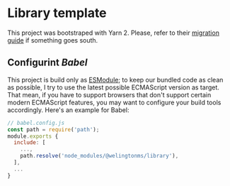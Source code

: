 # Library template

This project was bootstraped with Yarn 2. Please, refer to their [migration guide](https://yarnpkg.com/getting-started/migration) if something goes south.

## Configurint _Babel_

This project is build only as [ESModule](https://hacks.mozilla.org/2018/03/es-modules-a-cartoon-deep-dive/); to keep our bundled code as clean as possible, I try to use the latest possible ECMAScript version as target. That mean, if you have to support browsers that don't support certain modern ECMAScript features, you may want to configure your build tools accordingly. Here's an example for Babel:

```js
// babel.config.js
const path = require('path');
module.exports {
  include: [
    ...,
    path.resolve('node_modules/@welingtonms/library'),
  ],
  ...
}
```
